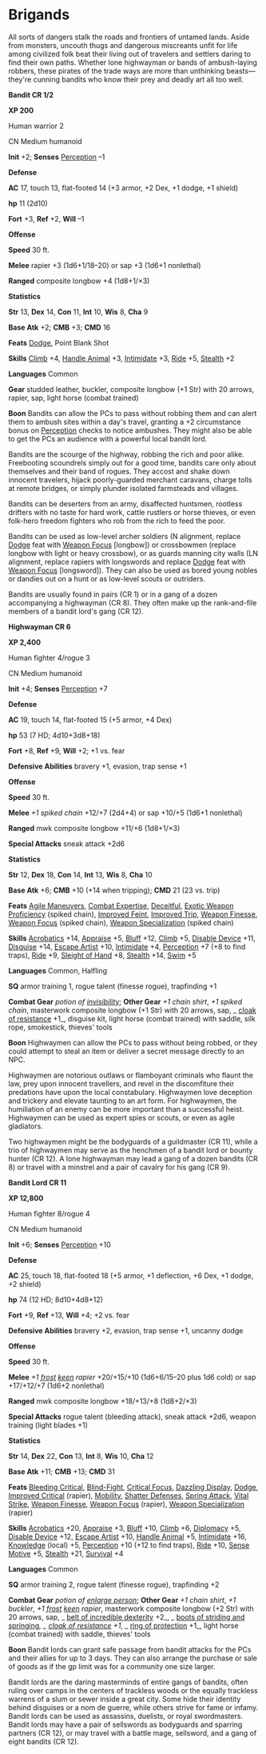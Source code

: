 # Brigands

All sorts of dangers stalk the roads and frontiers of untamed lands. Aside from monsters, uncouth thugs and dangerous miscreants unfit for life among civilized folk beat their living out of travelers and settlers daring to find their own paths. Whether lone highwayman or bands of ambush-laying robbers, these pirates of the trade ways are more than unthinking beasts—they're cunning bandits who know their prey and deadly art all too well.

**Bandit CR 1/2**

**XP 200**

Human warrior 2

CN Medium humanoid

**Init** +2; **Senses** [Perception](../../skills/perception#_perception) –1

**Defense**

**AC** 17, touch 13, flat-footed 14 (+3 armor, +2 Dex, +1 dodge, +1 shield)

**hp** 11 (2d10)

**Fort** +3, **Ref** +2, **Will** –1

**Offense**

**Speed** 30 ft.

**Melee** rapier +3 (1d6+1/18–20) or sap +3 (1d6+1 nonlethal)

**Ranged** composite longbow +4 (1d8+1/×3)

**Statistics**

**Str** 13, **Dex** 14, **Con** 11, **Int** 10, **Wis** 8, **Cha** 9

**Base Atk** +2; **CMB** +3; **CMD** 16

**Feats** [Dodge](../../feats#_dodge), Point Blank Shot

**Skills** [Climb](../../skills/climb#_climb) +4, [Handle Animal](../../skills/handleAnimal#_handle-animal) +3, [Intimidate](../../skills/intimidate#_intimidate) +3, [Ride](../../skills/ride#_ride) +5, [Stealth](../../skills/stealth#_stealth) +2

**Languages** Common

**Gear** studded leather, buckler, composite longbow (+1 Str) with 20 arrows, rapier, sap, light horse (combat trained)

**Boon** Bandits can allow the PCs to pass without robbing them and can alert them to ambush sites within a day's travel, granting a +2 circumstance bonus on [Perception](../../skills/perception#_perception) checks to notice ambushes. They might also be able to get the PCs an audience with a powerful local bandit lord.

Bandits are the scourge of the highway, robbing the rich and poor alike. Freebooting scoundrels simply out for a good time, bandits care only about themselves and their band of rogues. They accost and shake down innocent travelers, hijack poorly-guarded merchant caravans, charge tolls at remote bridges, or simply plunder isolated farmsteads and villages.

Bandits can be deserters from an army, disaffected huntsmen, rootless drifters with no taste for hard work, cattle rustlers or horse thieves, or even folk-hero freedom fighters who rob from the rich to feed the poor.

Bandits can be used as low-level archer soldiers (N alignment, replace [Dodge](../../feats#_dodge) feat with [Weapon Focus](../../feats#_weapon-focus) [longbow]) or crossbowmen (replace longbow with light or heavy crossbow), or as guards manning city walls (LN alignment, replace rapiers with longswords and replace [Dodge](../../feats#_dodge) feat with [Weapon Focus](../../feats#_weapon-focus) [longsword]). They can also be used as bored young nobles or dandies out on a hunt or as low-level scouts or outriders.

Bandits are usually found in pairs (CR 1) or in a gang of a dozen accompanying a highwayman (CR 8). They often make up the rank-and-file members of a bandit lord's gang (CR 12).

**Highwayman CR 6**

**XP 2,400**

Human fighter 4/rogue 3

CN Medium humanoid

**Init** +4; **Senses** [Perception](../../skills/perception#_perception) +7

**Defense**

**AC** 19, touch 14, flat-footed 15 (+5 armor, +4 Dex)

**hp** 53 (7 HD; 4d10+3d8+18)

**Fort** +8, **Ref** +9, **Will** +2; +1 vs. fear

**Defensive Abilities** bravery +1, evasion, trap sense +1

**Offense**

**Speed** 30 ft.

**Melee** _+1 spiked chain_ +12/+7 (2d4+4) or sap +10/+5 (1d6+1 nonlethal)

**Ranged** mwk composite longbow +11/+6 (1d8+1/×3)

**Special Attacks** sneak attack +2d6

**Statistics**

**Str** 12, **Dex** 18, **Con** 14, **Int** 13, **Wis** 8, **Cha** 10

**Base Atk** +6; **CMB** +10 (+14 when tripping); **CMD** 21 (23 vs. trip)

**Feats** [Agile Maneuvers](../../feats#_agile-maneuvers), [Combat Expertise](../../feats#_combat-expertise), [Deceitful](../../feats#_deceitful), [Exotic Weapon Proficiency](../../feats#_exotic-weapon-proficiency) (spiked chain), [Improved Feint](../../feats#_improved-feint), [Improved Trip](../../feats#_improved-trip), [Weapon Finesse](../../feats#_weapon-finesse), [Weapon Focus](../../feats#_weapon-focus) (spiked chain), [Weapon Specialization](../../feats#_weapon-specialization) (spiked chain)

**Skills** [Acrobatics](../../skills/acrobatics#_acrobatics) +14, [Appraise](../../skills/appraise#_appraise) +5, [Bluff](../../skills/bluff#_bluff) +12, [Climb](../../skills/climb#_climb) +5, [Disable Device](../../skills/disableDevice#_disable-device) +11, [Disguise](../../skills/disguise#_disguise) +14, [Escape Artist](../../skills/escapeArtist#_escape-artist) +10, [Intimidate](../../skills/intimidate#_intimidate) +4, [Perception](../../skills/perception#_perception) +7 (+8 to find traps), [Ride](../../skills/ride#_ride) +9, [Sleight of Hand](../../skills/sleightOfHand#_sleight-of-hand) +8, [Stealth](../../skills/stealth#_stealth) +14, [Swim](../../skills/swim#_swim) +5

**Languages** Common, Halfling

**SQ** armor training 1, rogue talent (finesse rogue), trapfinding +1

**Combat Gear** _potion of [invisibility](../../spells/invisibility#_invisibility)_; **Other Gear** _+1 chain shirt_, _+1 spiked chain_, masterwork composite longbow (+1 Str) with 20 arrows, sap, _ [cloak of resistance](../../magicItems/wondrousItems#_cloak-of-resistance) +1_, disguise kit, light horse (combat trained) with saddle, silk rope, smokestick, thieves' tools

**Boon** Highwaymen can allow the PCs to pass without being robbed, or they could attempt to steal an item or deliver a secret message directly to an NPC.

Highwaymen are notorious outlaws or flamboyant criminals who flaunt the law, prey upon innocent travellers, and revel in the discomfiture their predations have upon the local constabulary. Highwaymen love deception and trickery and elevate taunting to an art form. For highwaymen, the humiliation of an enemy can be more important than a successful heist. Highwaymen can be used as expert spies or scouts, or even as agile gladiators.

Two highwaymen might be the bodyguards of a guildmaster (CR 11), while a trio of highwaymen may serve as the henchmen of a bandit lord or bounty hunter (CR 12). A lone highwayman may lead a gang of a dozen bandits (CR 8) or travel with a minstrel and a pair of cavalry for his gang (CR 9).

**Bandit Lord CR 11**

**XP 12,800**

Human fighter 8/rogue 4

CN Medium humanoid

**Init** +6; **Senses** [Perception](../../skills/perception#_perception) +10

**Defense**

**AC** 25, touch 18, flat-footed 18 (+5 armor, +1 deflection, +6 Dex, +1 dodge, +2 shield)

**hp** 74 (12 HD; 8d10+4d8+12)

**Fort** +9, **Ref** +13, **Will** +4; +2 vs. fear

**Defensive Abilities** bravery +2, evasion, trap sense +1, uncanny dodge

**Offense**

**Speed** 30 ft.

**Melee** _+1 [frost](../../magicItems/weapons#_weapons-frost) [keen](../../magicItems/weapons#_weapons-keen) rapier_ +20/+15/+10 (1d6+6/15–20 plus 1d6 cold) or sap +17/+12/+7 (1d6+2 nonlethal)

**Ranged** mwk composite longbow +18/+13/+8 (1d8+2/×3)

**Special Attacks** rogue talent (bleeding attack), sneak attack +2d6, weapon training (light blades +1)

**Statistics**

**Str** 14, **Dex** 22, **Con** 13, **Int** 8, **Wis** 10, **Cha** 12

**Base Atk** +11; **CMB** +13; **CMD** 31

**Feats** [Bleeding Critical](../../feats#_bleeding-critical), [Blind-Fight](../../feats#_blind-fight), [Critical Focus](../../feats#_critical-focus), [Dazzling Display](../../feats#_dazzling-display), [Dodge](../../feats#_dodge), [Improved Critical](../../feats#_improved-critical) (rapier), [Mobility](../../feats#_mobility), [Shatter Defenses](../../feats#_shatter-defenses), [Spring Attack](../../feats#_spring-attack), [Vital Strike](../../feats#_vital-strike), [Weapon Finesse](../../feats#_weapon-finesse), [Weapon Focus](../../feats#_weapon-focus) (rapier), [Weapon Specialization](../../feats#_weapon-specialization) (rapier)

**Skills** [Acrobatics](../../skills/acrobatics#_acrobatics) +20, [Appraise](../../skills/appraise#_appraise) +3, [Bluff](../../skills/bluff#_bluff) +10, [Climb](../../skills/climb#_climb) +6, [Diplomacy](../../skills/diplomacy#_diplomacy) +5, [Disable Device](../../skills/disableDevice#_disable-device) +12, [Escape Artist](../../skills/escapeArtist#_escape-artist) +10, [Handle Animal](../../skills/handleAnimal#_handle-animal) +5, [Intimidate](../../skills/intimidate#_intimidate) +16, [Knowledge](../../skills/knowledge#_knowledge) (local) +5, [Perception](../../skills/perception#_perception) +10 (+12 to find traps), [Ride](../../skills/ride#_ride) +10, [Sense Motive](../../skills/senseMotive#_sense-motive) +5, [Stealth](../../skills/stealth#_stealth) +21, [Survival](../../skills/survival#_survival) +4

**Languages** Common

**SQ** armor training 2, rogue talent (finesse rogue), trapfinding +2

**Combat Gear** _potion of [enlarge person](../../spells/enlargePerson#_enlarge-person)_; **Other Gear** _+1 chain shirt_, _+1 buckler_, _+1 [frost](../../magicItems/weapons#_weapons-frost) [keen](../../magicItems/weapons#_weapons-keen) rapier_, masterwork composite longbow (+2 Str) with 20 arrows, sap, _ [belt of incredible dexterity](../../magicItems/wondrousItems#_belt-of-incredible-dexterity) +2_, _ [boots of striding and springing](../../magicItems/wondrousItems#_boots-of-striding-and-springing)_, _ [cloak of resistance](../../magicItems/wondrousItems#_cloak-of-resistance) +1_, _ [ring of protection](../../magicItems/rings#_ring-of-protection) +1_, light horse (combat trained) with saddle, thieves' tools

**Boon** Bandit lords can grant safe passage from bandit attacks for the PCs and their allies for up to 3 days. They can also arrange the purchase or sale of goods as if the gp limit was for a community one size larger.

Bandit lords are the daring masterminds of entire gangs of bandits, often ruling over camps in the centers of trackless woods or the equally trackless warrens of a slum or sewer inside a great city. Some hide their identity behind disguises or a nom de guerre, while others strive for fame or infamy. Bandit lords can be used as assassins, duelists, or royal swordmasters. Bandit lords may have a pair of sellswords as bodyguards and sparring partners (CR 12), or may travel with a battle mage, sellsword, and a gang of eight bandits (CR 12).

